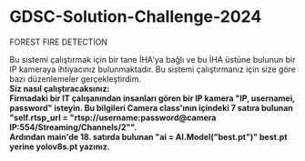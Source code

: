 # GDSC-Solution-Challenge-2024
FOREST FIRE DETECTION

Bu sistemi çalıştırmak için bir tane İHA'ya bağlı ve bu İHA üstüne bulunun bir IP kameraya ihtiyacınız bulunmaktadır. Bu sistemi çalıştırmanız için size göre bazı düzenlemeler gerçekleştirdim.<br>
<b>Siz nasıl çalıştıracaksınız:<br><b>
Firmadaki bir IT çalışanından insanları gören bir IP kamera "IP, usernamei, password" isteyin. Bu bilgileri Camera class'ının içindeki 7 satıra bulunan "self.rtsp_url = "rtsp://<b>username:password@camera IP<b>:554/Streaming/Channels/2"".<br>
Ardından main'de 18. satırda bulunan "ai = AI.Model("best.pt")" <b>best.pt<b> yerine <b>yolov8s.pt<b> yazınız.
